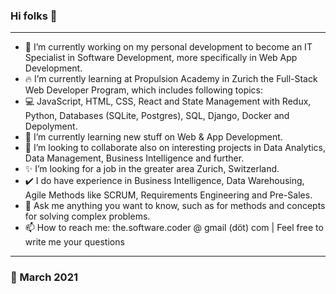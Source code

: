 ### Hi folks 👋
---
<!--
**the-software-coder/the-software-coder** is a ✨ _special_ ✨ repository because its `README.md` (this file) appears on your GitHub profile.

Here are some ideas to get you started:

- 👯 I’m looking to collaborate on ...
- 📫 How to reach me: ...
- 😄 Pronouns: ...
- ⚡ Fun fact: ...
-->
- 🔭 I’m currently working on my personal development to become an IT Specialist in Software Development, more specifically in Web App Development.
- 🔥 I’m currently learning at Propulsion Academy in Zurich the Full-Stack Web Developer Program, which includes following topics: 
- 💻 JavaScript, HTML, CSS, React and State Management with Redux, Python, Databases (SQLite, Postgres), SQL, Django, Docker and Depolyment.
- 📙 I’m currently learning new stuff on Web & App Development.
- 👯 I’m looking to collaborate also on interesting projects in Data Analytics, Data Management, Business Intelligence and further.
- ✨ I’m looking for a job in the greater area Zurich, Switzerland.
- ✔️ I do have experience in Business Intelligence, Data Warehousing, Agile Methods like SCRUM, Requirements Engineering and Pre-Sales.
- 💬 Ask me anything you want to know, such as for methods and concepts for solving complex problems.
- 📫 How to reach me: the.software.coder @ gmail (döt) com | Feel free to write me your questions
---
### 📅 March 2021
